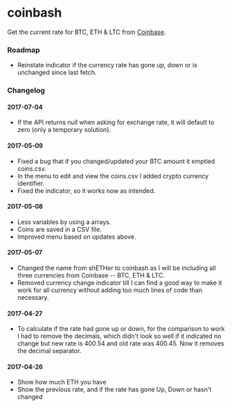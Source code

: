 # coinbash

Get the current rate for BTC, ETH & LTC from [Coinbase](https://www.coinbase.com).

### Roadmap

* Reinstate indicator if the currency rate has gone up, down or is unchanged since last fetch.

### Changelog

#### 2017-07-04
* If the API returns null when asking for exchange rate, it will default to zero (only a temporary solution).

#### 2017-05-09
* Fixed a bug that if you changed/updated your BTC amount it emptied coins.csv.
* In the menu to edit and view the coins.csv I added crypto currency identifier.
* Fixed the indicator, so it works now as intended.

#### 2017-05-08
* Less variables by using a arrays.
* Coins are saved in a CSV file.
* Improved menu based on updates above.

#### 2017-05-07
* Changed the name from shETHer to coinbash as I will be including all three currencies from Coinbase -- BTC, ETH & LTC.
* Removed currency change indicator till I can find a good way to make it work for all currency without adding too much lines of code than necessary.

#### 2017-04-27
* To calculate if the rate had gone up or down, for the comparison to work I had to remove the decimals, which didn't look so well if it indicated no change but new rate is 400.54 and old rate was 400.45. Now it removes the decimal separator.

#### 2017-04-26
* Show how much ETH you have
* Show the previous rate, and if the rate has gone Up, Down or hasn't changed

